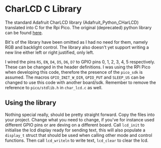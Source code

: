 # CharLCD C Library
The standard Adafruit CharLCD library (Adafruit_Python_CHarLCD) translated into C for the Rpi Pico. The original (deprecated) python library can be found [here](https://github.com/adafruit/Adafruit_Python_CharLCD/blob/master/Adafruit_CharLCD/Adafruit_CharLCD.py).

Bit's of the library have been omitted as I had no need for them, namely RGB and backlight control. The library also doesn't yet support writing a new line either left or right justified, only left.

I wired the pins `RS`, `EN`, `D4`, `D5`, `D6`, `D7` to GPIO pins 0, 1, 2, 3, 4, 5 respectively. These can be changed in the header definitions.
I was using the RPi Pico when developing this code, therefore the presence of the `pico_sdk` is assumed. The macros `GPIO_INIT_W_DIR`, `GPIO_PUT` and `SLEEP_US` can be changed to use this code with another board/sdk. Remember to remove the reference to `pico/stdlib.h` in `char_lcd.c` as well.

## Using the library
Nothing special really, should be pretty straight forward. Copy the files into your project. Change what you need to change, if you've for instance used different GPIO pins or are deving on a different board.
Call `lcd_init` to initialise the lcd display ready for sending text, this will also populate a `display_t` struct that should be used when calling other mode and control functions. Then call `lcd_writeln` to write text, `lcd_clear` to clear the lcd.
